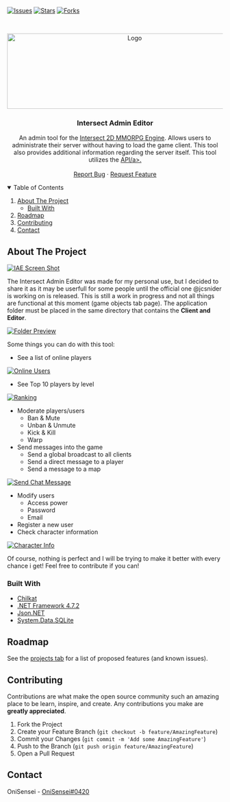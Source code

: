 <!--
*** Thanks for checking out the Best-README-Template. If you have a suggestion
*** that would make this better, please fork the repo and create a pull request
*** or simply open an issue with the tag "enhancement".
*** Thanks again! Now go create something AMAZING! :D
-->



<!-- PROJECT SHIELDS -->
<!--
*** I'm using markdown "reference style" links for readability.
*** Reference links are enclosed in brackets [ ] instead of parentheses ( ).
*** See the bottom of this document for the declaration of the reference variables
*** for contributors-url, forks-url, etc. This is an optional, concise syntax you may use.
*** https://www.markdownguide.org/basic-syntax/#reference-style-links
-->
[![Issues][issues-shield]][issues-url]
[![Stars][stars-shield]][stars-url]
[![Forks][forks-shield]][forks-url]


<!-- PROJECT LOGO -->
<br />
<p align="center">
  <a href="https://github.com/OniSensei/Intersect-GUI-Editor">
    <img src="https://imgur.com/hbkoYdj.png" alt="Logo" width="580" height="176">
  </a>

  <h3 align="center">Intersect Admin Editor</h3>

  <p align="center">
    An admin tool for the <a href="https://github.com/AscensionGameDev/Intersect-Engine">Intersect 2D MMORPG Engine</a>. Allows users to administrate their server without having to load the game client. This tool also provides additional information regarding the server itself. This tool utilizes the <a href="hhttps://docs.freemmorpgmaker.com/en-US/api/v1/">API/a>.
    <br />
    <br />
    <a href="https://github.com/OniSensei/Intersect-Admin/issues">Report Bug</a>
    ·
    <a href="https://github.com/OniSensei/Intersect-Admin/issues">Request Feature</a>
  </p>
</p>



<!-- TABLE OF CONTENTS -->
<details open="open">
  <summary>Table of Contents</summary>
  <ol>
    <li>
      <a href="#about-the-project">About The Project</a>
      <ul>
        <li><a href="#built-with">Built With</a></li>
      </ul>
    </li>
    <li><a href="#roadmap">Roadmap</a></li>
    <li><a href="#contributing">Contributing</a></li>
    <li><a href="#contact">Contact</a></li>
  </ol>
</details>



<!-- ABOUT THE PROJECT -->
## About The Project

[![IAE Screen Shot][product-screenshot]](https://imgur.com/z0ETKXQ.png)

The Intersect Admin Editor was made for my personal use, but I decided to share it as it may be userfull for some people until the official one @jcsnider is working on is released. This is still a work in progress and not all things  are functional at this moment (game objects tab page). The application folder must be placed in the same directory that contains the **Client and Editor**. 

[![Folder Preview][folder-preview]](https://imgur.com/jAAJJU4.png)

Some things you can do with this tool:
* See a list of online players

[![Online Users][online-users]](https://imgur.com/fpQ5AcF.png)
* See Top 10 players by level

[![Ranking][ranking]](https://imgur.com/Cc55dfw.png)
* Moderate players/users
  * Ban & Mute
  * Unban & Unmute
  * Kick & Kill
  * Warp 
* Send messages into the game
  * Send a global broadcast to all clients
  * Send a direct message to a player
  * Send a message to a map

[![Send Chat Message][send-chat]](https://imgur.com/haTB6Mp.png)
* Modify users
  * Access power
  * Password
  * Email
* Register a new user
* Check character information

[![Character Info][character-info]](https://imgur.com/oB0Q2Ab.png)

Of course, nothing is perfect and I will be trying to make it better with every chance i get! Feel free to contribute if you can!


### Built With

* [Chilkat](https://www.chilkatsoft.com/)
* [.NET Framework 4.7.2](https://dotnet.microsoft.com/download/dotnet-framework/net472)
* [Json.NET](https://github.com/JamesNK/Newtonsoft.Json)
* [System.Data.SQLite](https://system.data.sqlite.org/index.html/doc/trunk/www/index.wiki)


<!-- ROADMAP -->
## Roadmap

See the [projects tab](https://github.com/OniSensei/Intersect-Admin/projects) for a list of proposed features (and known issues).



<!-- CONTRIBUTING -->
## Contributing

Contributions are what make the open source community such an amazing place to be learn, inspire, and create. Any contributions you make are **greatly appreciated**.

1. Fork the Project
2. Create your Feature Branch (`git checkout -b feature/AmazingFeature`)
3. Commit your Changes (`git commit -m 'Add some AmazingFeature'`)
4. Push to the Branch (`git push origin feature/AmazingFeature`)
5. Open a Pull Request


<!-- CONTACT -->
## Contact

OniSensei - [OniSensei#0420](https://discord.com/users/542094478513668176/)


<!-- MARKDOWN LINKS & IMAGES -->
<!-- https://www.markdownguide.org/basic-syntax/#reference-style-links -->
[issues-shield]: https://img.shields.io/github/issues-raw/OniSensei/Intersect-Admin?style=for-the-badge
[issues-url]: https://github.com/OniSensei/Intersect-Admin/issues
[stars-shield]: https://img.shields.io/github/stars/OniSensei/Intersect-Admin?style=for-the-badge
[stars-url]: https://github.com/OniSensei/Intersect-Admin/stargazers
[forks-shield]: https://img.shields.io/github/forks/OniSensei/Intersect-Admin?style=for-the-badge
[forks-url]: https://github.com/OniSensei/Intersect-Admin/network/members
[product-screenshot]: https://imgur.com/z0ETKXQ.png
[folder-preview]: https://imgur.com/jAAJJU4.png
[online-users]: https://imgur.com/fpQ5AcF.png
[ranking]: https://imgur.com/Cc55dfw.png
[character-info]: https://imgur.com/oB0Q2Ab.png
[send-chat]: https://imgur.com/haTB6Mp.png
